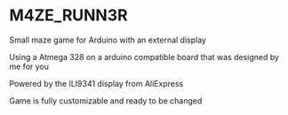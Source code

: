 # M4ZE_RUNN3R
 Small maze game for Arduino with an external display


Using a Atmega 328 on a arduino compatible board that was designed by me for you

Powered by the ILI9341 display from AliExpress

Game is fully customizable and ready to be changed
